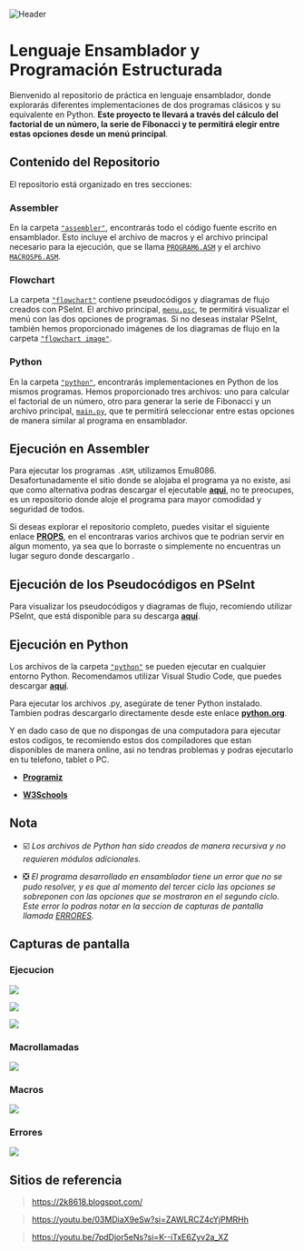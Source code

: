 ![Header](./[https://github.com/FreddMX/resources/blob/9f68afc416c4d9033ef3f94b1d0f13d56d87b6a6/headers/AI3.S1.Ensamblador.png])

# **Lenguaje Ensamblador y Programación Estructurada**

Bienvenido al repositorio de práctica en lenguaje ensamblador, donde explorarás diferentes implementaciones de dos programas clásicos y su equivalente en Python. **Este proyecto te llevará a través del cálculo del factorial de un número, la serie de Fibonacci y te permitirá elegir entre estas opciones desde un menú principal**.

## **Contenido del Repositorio**

El repositorio está organizado en tres secciones:

### Assembler

En la carpeta [`"assembler"`](https://github.com/FreddMX/AI3.S1.Ensamblador/tree/d87bb88100670980cae23b8fe54a3f375c241488/assembler), encontrarás todo el código fuente escrito en ensamblador. Esto incluye el archivo de macros y el archivo principal necesario para la ejecución, que se llama [`PROGRAM6.ASM`](https://github.com/FreddMX/AI3.S1.Ensamblador/blob/d87bb88100670980cae23b8fe54a3f375c241488/assembler/PROGRAM6.ASM) y el archivo [`MACROSP6.ASM`](https://github.com/FreddMX/AI3.S1.Ensamblador/blob/d87bb88100670980cae23b8fe54a3f375c241488/assembler/MACROSP6.ASM).

### Flowchart

La carpeta [`"flowchart"`](https://github.com/FreddMX/AI3.S1.Ensamblador/tree/d87bb88100670980cae23b8fe54a3f375c241488/flowchart) contiene pseudocódigos y diagramas de flujo creados con PSeInt. El archivo principal, [`menu.psc`](https://github.com/FreddMX/AI3.S1.Ensamblador/blob/d87bb88100670980cae23b8fe54a3f375c241488/flowchart/menu.psc), te permitirá visualizar el menú con las dos opciones de programas. Si no deseas instalar PSeInt, también hemos proporcionado imágenes de los diagramas de flujo en la carpeta [`"flowchart image"`](https://github.com/FreddMX/AI3.S1.Ensamblador/tree/d87bb88100670980cae23b8fe54a3f375c241488/flowchart/flowchart%20image).

### Python

En la carpeta [`"python"`](https://github.com/FreddMX/AI3.S1.Ensamblador/tree/d87bb88100670980cae23b8fe54a3f375c241488/python), encontrarás implementaciones en Python de los mismos programas. Hemos proporcionado tres archivos: uno para calcular el factorial de un número, otro para generar la serie de Fibonacci y un archivo principal, [`main.py`](https://github.com/FreddMX/AI3.S1.Ensamblador/blob/d87bb88100670980cae23b8fe54a3f375c241488/python/main.py), que te permitirá seleccionar entre estas opciones de manera similar al programa en ensamblador.

## Ejecución en Assembler

Para ejecutar los programas `.ASM`, utilizamos Emu8086. Desafortunadamente el sitio donde se alojaba el programa ya no existe, asi que como alternativa podras descargar el ejecutable **[aqui](https://github.com/FreddMX/Props/blob/a1aff9c8ecaa76ef19356497fe1ecfc77bcaca1b/Archivos%20para%20Lenguaje%20Ensamblador/emu8086.exe)**, no te preocupes, es un repositorio donde aloje el programa para mayor comodidad y seguridad de todos.

Si deseas explorar el repositorio completo, puedes visitar el siguiente enlace **[PROPS](https://github.com/FreddMX/Props)**, en el encontraras varios archivos que te podrian servir en algun momento, ya sea que lo borraste o simplemente no encuentras un lugar seguro donde descargarlo .

## Ejecución de los Pseudocódigos en PSeInt

Para visualizar los pseudocódigos y diagramas de flujo, recomiendo utilizar PSeInt, que está disponible para su descarga **[aquí](https://pseint.sourceforge.net/)**.

## Ejecución en Python

Los archivos de la carpeta [`"python"`](https://github.com/FreddMX/University_Code/tree/4797d1ea92632023a58035fb4501e16e538b3267/Arquitectura%20de%20Computadoras/EXA3P/python) se pueden ejecutar en cualquier entorno Python. Recomendamos utilizar Visual Studio Code, que puedes descargar **[aquí](https://code.visualstudio.com/)**.

Para ejecutar los archivos .py, asegúrate de tener Python instalado. Tambien podras descargarlo directamente desde este enlace **[python.org](https://www.python.org/)**.

Y en dado caso de que no dispongas de una computadora para ejecutar estos codigos, te recomiendo estos dos compiladores que estan disponibles de manera online, asi no tendras problemas y podras ejecutarlo en tu telefono, tablet o PC.

- **[Programiz](https://www.programiz.com/python-programming/online-compiler/)**

- **[W3Schools](https://www.w3schools.com/python/python_compiler.asp)**

##  Nota

- :ballot_box_with_check: *Los archivos de Python han sido creados de manera recursiva y no requieren módulos adicionales.*

- :negative_squared_cross_mark: *El programa desarrollado en ensamblador tiene un error que no se pudo resolver, y es que al momento del tercer ciclo las opciones se sobreponen con las opciones que se mostraron en el segundo ciclo. Este error lo podras notar en la seccion de capturas de pantalla llamada [ERRORES](https://github.com/FreddMX/AI3.S1.Ensamblador/tree/main#errores).*

## Capturas de pantalla
### Ejecucion
![](https://github.com/FreddMX/AI3.S1.Ensamblador/blob/d87bb88100670980cae23b8fe54a3f375c241488/screenshot/execute1.png)

![](https://github.com/FreddMX/AI3.S1.Ensamblador/blob/d87bb88100670980cae23b8fe54a3f375c241488/screenshot/execute2.png)

![](https://github.com/FreddMX/AI3.S1.Ensamblador/blob/d87bb88100670980cae23b8fe54a3f375c241488/screenshot/execute3.png)

### Macrollamadas

![](https://github.com/FreddMX/AI3.S1.Ensamblador/blob/d87bb88100670980cae23b8fe54a3f375c241488/screenshot/code1.png)

### Macros

![](https://github.com/FreddMX/AI3.S1.Ensamblador/blob/d87bb88100670980cae23b8fe54a3f375c241488/screenshot/macro1.png)

### Errores

![](https://github.com/FreddMX/AI3.S1.Ensamblador/blob/d87bb88100670980cae23b8fe54a3f375c241488/screenshot/error.png)


## Sitios de referencia
>https://2k8618.blogspot.com/

>https://youtu.be/03MDiaX9eSw?si=ZAWLRCZ4cYjPMRHh

>https://youtu.be/7pdDjor5eNs?si=K--iTxE6Zyv2a_XZ
